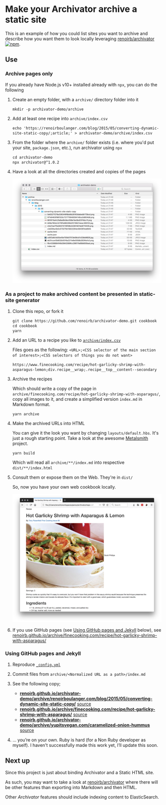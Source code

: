 # Make your Archivator archive a static site

This is an example of how you could list sites you want to archive
and describe how you want them to look locally leveraging [renoirb/archivator](https://github.com/renoirb/archivator) [![npm](https://img.shields.io/npm/v/archivator?style=flat-square&label=npm&logo=npm)](https://www.npmjs.com/package/archivator).

## Use

### Archive pages only

If you already have Node.js v10+ installed already with `npx`, you can do the following

1. Create an empty folder, with a `archive/` directory folder into it

   ```console
   mkdir -p archivator-demo/archive
   ```

1. Add at least one recipe into `archive/index.csv`

   ```console
   echo 'https://renoirboulanger.com/blog/2015/05/converting-dynamic-site-static-copy/;article;' > archivator-demo/archive/index.csv
   ```

1. From the folder where the `archive/` folder exists (i.e. where you'd put your site, `package.json`, etc.), run archivator using `npx`

   ```console
   cd archivator-demo
   npx archivator@^1.0.2
   ```

1. Have a look at all the directories created and copies of the pages

   ![archive directory now has a copy of the page with its assets](./Screenshot-Archive-One-Site.png)

### As a project to make archived content be presented in static-site generator

1. Clone this repo, or fork it

   ```console
   git clone https://github.com/renoirb/archivator-demo.git cookbook
   cd cookbook
   yarn
   ```

1. Add an URL to a recipe you like to [`archive/index.csv`](./archive/index.csv)

   Files goes as the following: `<URL>;<CSS selector of the main section of interest>;<CSS selectors of things you do not want>`

   ```csv
   https://www.finecooking.com/recipe/hot-garlicky-shrimp-with-asparagus-lemon;div.recipe__wrap;.recipe__top__content--secondary
   ```

1. Archive the recipes

   Which should write a copy of the page in `archive/finecooking.com/recipe/hot-garlicky-shrimp-with-asparagus/`,
   copy all images to it, and create a simplified version `index.md` in Markdown format.

   ```console
   yarn archive
   ```

1. Make the archived URLs into HTML

   You can give it the look you want by changing `layouts/default.hbs`. It's just a rough starting point.
   Take a look at the awesome [Metalsmith](http://www.metalsmith.io/) project.

   ```console
   yarn build
   ```

   Which will read all `archive/**/index.md` into respective `dist/**/index.html`

1. Consult them or expose them on the Web. They're in `dist/`

   So, now you have your own web cookbook locally.

   ![Recipe available locally with images](Screenshot-Archive-Recipe-Static-Site-Preview.png)


1. If you use GitHub pages (see [Using GitHub pages and Jekyll](#using-github-pages-and-jekyll) below), see [renoirb.github.io/archive/finecooking.com/recipe/hot-garlicky-shrimp-with-asparagus/](https://renoirb.github.io/archivator-demo/archive/finecooking.com/recipe/hot-garlicky-shrimp-with-asparagus/)


### Using GitHub pages and Jekyll

1. Reproduce [`_config.yml`](./_config.yml)

1. Commit files from `archive/<Normalized URL as a path>/index.md`

1. See the following copy;

   - **[renoirb.github.io/archivator-demo/archive/renoirboulanger.com/blog/2015/05/converting-dynamic-site-static-copy/](https://renoirb.github.io/archivator-demo/archive/renoirboulanger.com/blog/2015/05/converting-dynamic-site-static-copy/)** [source](./archive/renoirboulanger.com/blog/2015/05/converting-dynamic-site-static-copy/index.md)
   - **[renoirb.github.io/archive/finecooking.com/recipe/hot-garlicky-shrimp-with-asparagus/](https://renoirb.github.io/archivator-demo/archive/finecooking.com/recipe/hot-garlicky-shrimp-with-asparagus)** [source](./archive/finecooking.com/recipe/hot-garlicky-shrimp-with-asparagus/index.md)
   - **[renoirb.github.io/archivator-demo/archive/yupitsvegan.com/caramelized-onion-hummus](https://renoirb.github.io/archivator-demo/archive/yupitsvegan.com/caramelized-onion-hummus/)** [source](./archive/yupitsvegan.com/caramelized-onion-hummus/index.md)

1. ... you’re on your own. Ruby is hard (for a Non Ruby developer as myself). I haven't successfully made this work yet, I’ll update this soon.


## Next up

Since this project is just about binding Archivator and a Static HTML site.

As such, you may want to take a look at [renoirb/archivator](https://github.com/renoirb/archivator)
where there will be other features than exporting into Markdown and then HTML.

Other _Archivator_ features should include indexing content to ElasticSearch.

